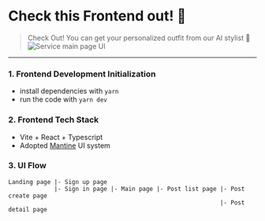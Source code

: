 # Check this Frontend out! 👀
> Check Out! You can get your personalized outfit from our AI stylist 🌊
![Service main page UI](https://github.com/Hot-Spicy-Buffalo-Wing/check-out-fe/assets/42310616/1f07584a-754e-45bd-87a0-b457bd330185)

---

### 1. Frontend Development Initialization
- install dependencies with `yarn`
- run the code with `yarn dev`

### 2. Frontend Tech Stack
- Vite + React + Typescript
- Adopted [Mantine](https://mantine.dev/) UI system

### 3. UI Flow
```
Landing page |- Sign up page
             |- Sign in page |- Main page |- Post list page |- Post create page
                                                            |- Post detail page
```
